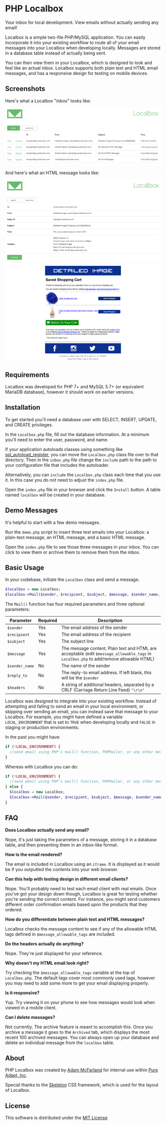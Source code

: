 # PHP Localbox
Your inbox for local development.  View emails without actually sending any email!

Localbox is a simple two-file PHP/MySQL application.  You can easily incorporate it into your existing workflow to route all of your email messages into your Localbox when developing locally.  Messages are stored in a database table instead of actually being sent.  

You can then view them in your Localbox, which is designed to look and feel like an actual inbox.  Localbox supports both plain text and HTML email messages, and has a responsive design for testing on mobile devices.

## Screenshots

Here's what a Localbox "inbox" looks like:

![Localbox Inbox](/screenshots/inbox.png?raw=true "Localbox Inbox")

And here's what an HTML message looks like:

![Localbox Message](/screenshots/message.png?raw=true "Localbox Message")

## Requirements

Localbox was developed for PHP 7+ and MySQL 5.7+ (or equivalent MariaDB database), however it should work on earlier versions.

## Installation

To get started you'll need a database user with SELECT, INSERT, UPDATE, and CREATE privileges. 

In the ```Localbox.php``` file, fill out the database information. At a minimum you'll need to enter the user, password, and name.

If your application autoloads classes using something like [spl_autoload_register]( https://www.php.net/manual/en/function.spl-autoload-register.php), you can move the ```Localbox.php``` class file over to that directory.  Then in the ```inbox.php``` file change the ```include``` path to the path to your configuration file that includes the autoloader. 

Alternatively, you can ```include``` the ```Localbox.php``` class each time that you use it.  In this case you do not need to adjust the ```index.php``` file.

Open the ```index.php``` file in your browser and click the ```Install``` button. A table named ```localbox``` will be created in your database.


## Demo Messages

It's helpful to start with a few demo messages.

Run the ```demo.php``` script to insert three test emails into your Localbox: a plain-text message, an HTML message, and a basic HTML message.

Open the ```index.php``` file to see those three messages in your inbox.  You can click to view them or archive them to remove them from the inbox.

## Basic Usage

In your codebase, initiate the ```Localbox``` class and send a message.

```php
$localbox = new Localbox;
$localbox->Mail($sender, $recipient, $subject, $message, $sender_name, $reply_to, $headers);
```

The ```Mail()``` function has four required parameters and three optional parameters:

Parameter | Required | Description
--- | --- | ---
```$sender``` | Yes | The email address of the sender
```$recipient``` | Yes | The email address of the recipient
```$subject``` | Yes | The subject line
```$message``` | Yes | The message content. Plain text and HTML are acceptable (edit ```$message_allowable_tags``` in ```Localbox.php``` to add/remove allowable HTML)
```$sender_name``` | No | The name of the sender
```$reply_to``` | No | The reply-to email address.  If left blank, this will be the ```$sender```
```$headers``` | No | A string of additional headers, separated by a CRLF (Carriage Return Line Feed) ```"\r\n"```

Localbox was designed to integrate into your existing workflow.  Instead of attempting and failing to send an email in your local environment, or skipping over sending an email, you can instead save that message to your Localbox.  For example, you might have defined a variable ```LOCAL_ENVIRONMENT``` that is set to ```TRUE``` when developing locally and ```FALSE``` in staging or production environments.

In the past you might have:

```php
if (!LOCAL_ENVIRONMENT) {
  //send email using PHP's mail() function, PHPMailer, or any other method
}
```

Whereas with Localbox you can do:

```php
if (!LOCAL_ENVIRONMENT) {
  //send email using PHP's mail() function, PHPMailer, or any other method
} else {
  $localbox = new Localbox;
  $localbox->Mail($sender, $recipient, $subject, $message, $sender_name, $reply_to, $headers);
}
```

## FAQ

**Does Localbox actually send any email?**

Nope, it's just taking the parameters of a message, storing it in a database table, and then presenting them in an inbox-like format.

**How is the email rendered?**

The email is included in Localbox using an ```iframe```.  It is displayed as it would be if you outputted the contents into your web browser.

**Can this help with testing design in different email clients?**

Nope.  You'll probably need to test each email client with real emails.  Once you've got your design down though, Localbox is great for testing whether you're sending the correct content.  For instance, you might send customers different order confirmation emails based upon the products that they ordered.

**How do you differentiate between plain text and HTML messages?**

Localbox checks the message content to see if any of the allowable HTML tags defined in  ```$message_allowable_tags``` are included.  

**Do the headers actually do anything?**

Nope.  They're just displayed for your reference.

**Why doesn't my HTML email look right?**

Try checking the ```$message_allowable_tags``` variable at the top of ```Localbox.php```.  The default tags cover most commonly used tags, however you may need to add some more to get your email displaying properly.

**Is it responsive?**

Yup.  Try viewing it on your phone to see how messages would look when viewed in a mobile client.

**Can I delete messages?**

Not currently.  The archive feature is meant to accomplish this.  Once you archive a message it goes to the ```Archived``` tab, which displays the most recent 100 archived messages.  You can always open up your database and delete an individual message from the ```localbox``` table.

## About
PHP Localbox was created by [Adam McFarland](https://www.adammcfarland.com/) for internal use within [Pure Adapt, Inc](https://www.pureadapt.com/).  

Special thanks to the [Skeleton](http://getskeleton.com/) CSS framework, which is used for the layout of Localbox.

## License
This software is distributed under the [MIT License](LICENSE)
